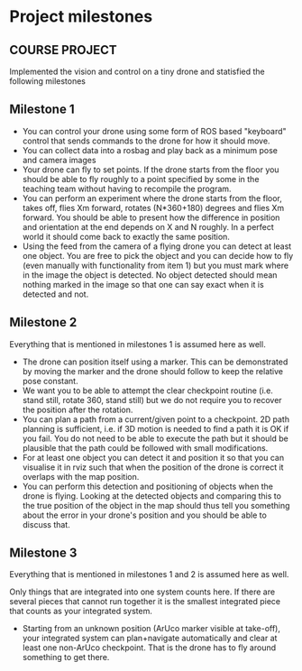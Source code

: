 # Project milestones
## COURSE PROJECT
Implemented the vision and control on a tiny drone and statisfied the following milestones

## Milestone 1

- You can control your drone using some form of ROS based "keyboard" control  that sends commands to the drone for how it should move.
- You can collect data into a rosbag and play back as a minimum pose and camera images
- Your drone can fly to set points. If the drone starts from the floor  you should be able to fly roughly to a point specified by some in the teaching team without having to recompile the program.
- You can perform an experiment where the drone starts from the floor, takes off,  flies Xm forward, rotates (N*360+180) degrees and flies Xm forward. You should be able to present how the difference in position and orientation at the end depends on X and N roughly. In a perfect world it should come back to exactly the same position.
- Using the feed from the camera of a flying drone you can detect at least one object. You are free to pick the object and you can decide how to fly (even manually with functionality from item 1) but you must mark where in the image the object is detected. No object detected should mean nothing marked in the image so that one can say exact when it is detected and not. 

## Milestone 2

Everything that is mentioned in milestones 1 is assumed here as well.

- The drone can position itself using a marker. This can be demonstrated by moving the marker and the drone should follow to keep the relative pose constant.
- We want you to be able to attempt the clear checkpoint routine (i.e. stand still, rotate 360, stand still) but we do not require you to recover the position after the rotation.
- You can plan a path from a current/given point to a checkpoint. 2D path planning is sufficient, i.e. if 3D motion is needed to find a path it is OK if you fail. You do not need to be able to execute the path but it should be plausible that the path could be followed with small modifications.
- For at least one object you can detect it and position it so that you can visualise it in rviz such that  when the position of the drone is correct it  overlaps with the map position.
- You can perform this detection and positioning of objects when the drone is flying. Looking at the detected objects and comparing this to the true position of the object in the map should thus tell you something about the error in your drone's position and you should be able to discuss that.

## Milestone 3

Everything that is mentioned in milestones 1 and 2 is assumed here as well.

Only things that are integrated into one system counts here. If there are several pieces that cannot run together it is the smallest integrated piece that counts as your integrated system.

- Starting from an unknown position (ArUco marker visible at take-off), your integrated system can plan+navigate automatically and clear at least one non-ArUco checkpoint. That is the drone has to fly around something to get there. 

